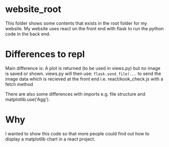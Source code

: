 # website_root
This folder shows some contents that exists in the root folder for my website. My website uses react on the front end with flask to run the python code in the back end. 

# Differences to repl
Main difference is: A plot is returned (to be used in views.py) but no image is saved or shown. 
views.py will then use:
`flask.send_file(...` 
to send the image data which is recieved at the front end i.e. react/kook_check.js with a fetch method

There are also some differences with imports e.g. file structure and matplotlib.use('Agg').

# Why
I wanted to show this code so that more people could find out how to display a matplotlib chart in a react project.